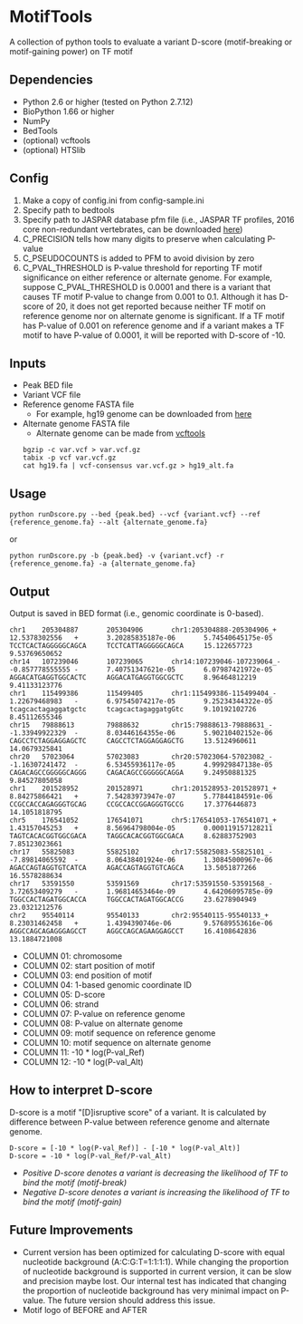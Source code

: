 # MotifTools
A collection of python tools to evaluate a variant D-score (motif-breaking or motif-gaining power) on TF motif

## Dependencies

* Python 2.6 or higher (tested on Python 2.7.12)
* BioPython 1.66 or higher
* NumPy
* BedTools
* (optional) vcftools
* (optional) HTSlib

## Config

1. Make a copy of config.ini from config-sample.ini
2. Specify path to bedtools
3. Specify path to JASPAR database pfm file (i.e., JASPAR TF profiles, 2016 core non-redundant vertebrates, can be downloaded [here](http://jaspar.genereg.net/html/DOWNLOAD/JASPAR_CORE/pfm/nonredundant/pfm_vertebrates.txt))
4. C_PRECISION tells how many digits to preserve when calculating P-value
5. C_PSEUDOCOUNTS is added to PFM to avoid division by zero
6. C_PVAL_THRESHOLD is P-value threshold for reporting TF motif significance on either reference or alternate genome. For example, suppose C_PVAL_THRESHOLD is 0.0001 and there is a variant that causes TF motif P-value to change from 0.001 to 0.1. Although it has D-score of 20, it does not get reported because neither TF motif on reference genome nor on alternate genome is significant. If a TF motif has P-value of 0.001 on reference genome and if a variant makes a TF motif to have P-value of 0.0001, it will be reported with D-score of -10.

## Inputs

* Peak BED file
* Variant VCF file
* Reference genome FASTA file
  * For example, hg19 genome can be downloaded from [here](http://hgdownload.cse.ucsc.edu/goldenPath/hg19/bigZips/)
* Alternate genome FASTA file
  * Alternate genome can be made from [vcftools](https://vcftools.github.io/index.html)
  ```shell
  bgzip -c var.vcf > var.vcf.gz
  tabix -p vcf var.vcf.gz
  cat hg19.fa | vcf-consensus var.vcf.gz > hg19_alt.fa
  ```
  

## Usage

```shell
python runDscore.py --bed {peak.bed} --vcf {variant.vcf} --ref {reference_genome.fa} --alt {alternate_genome.fa}
```

or

```shell
python runDscore.py -b {peak.bed} -v {variant.vcf} -r {reference_genome.fa} -a {alternate_genome.fa}
```

## Output

Output is saved in BED format (i.e., genomic coordinate is 0-based).

```
chr1    205304887       205304906       chr1:205304888-205304906_+      12.5378302556   +       3.20285835187e-06       5.74540645175e-05       TCCTCACTAGGGGGCAGCA     TCCTCATTAGGGGGCAGCA     15.122657723    9.53769650652
chr14   107239046       107239065       chr14:107239046-107239064_-     -0.857778555555 -       7.40751347621e-05       6.07987421972e-05       AGGACATGAGGTGGCACTC     AGGACATGAGGTGGCGCTC     8.96464812219   9.41133123776
chr1    115499386       115499405       chr1:115499386-115499404_-      1.22679468983   -       6.97545074217e-05       9.25234344322e-05       tcagcactagaggatgctc     tcagcactagaggatgGtc     9.10192102726   8.45112655346
chr15   79888613        79888632        chr15:79888613-79888631_-       -1.33949922329  -       8.03446164355e-06       5.90210402152e-06       CAGCCTCTAGGAGGAGCTC     CAGCCTCTAGGAGGAGCTG     13.5124960611   14.0679325841
chr20   57023064        57023083        chr20:57023064-57023082_-       -1.16307241472  -       6.53455936117e-05       4.99929847138e-05       CAGACAGCCGGGGGCAGGG     CAGACAGCCGGGGGCAGGA     9.24950881325   9.84527805058
chr1    201528952       201528971       chr1:201528953-201528971_+      8.84275866421   +       7.54283973947e-07       5.77844184591e-06       CCGCCACCAGAGGGTGCAG     CCGCCACCGGAGGGTGCCG     17.3776446873   14.1051818795
chr5    176541052       176541071       chr5:176541053-176541071_+      1.43157045253   +       8.56964798004e-05       0.000119157128211       TAGTCACACGGTGGCGACA     TAGGCACACGGTGGCGACA     8.62883752903   7.85123023661
chr17   55825083        55825102        chr17:55825083-55825101_-       -7.89814065592  -       8.06438401924e-06       1.30845000967e-06       AGACCAGTAGGTGTCATCA     AGACCAGTAGGTGTCAGCA     13.5051877266   16.5578288634
chr17   53591550        53591569        chr17:53591550-53591568_-       3.72653409279   -       1.96814653464e-09       4.64206095785e-09       TGGCCACTAGATGGCACCA     TGGCCACTAGATGGCACCG     23.6278904949   23.0321212576
chr2    95540114        95540133        chr2:95540115-95540133_+        8.23031462458   +       1.4394390746e-06        9.57689553616e-06       AGGCCAGCAGAGGGAGCCT     AGGCCAGCAGAAGGAGCCT     16.4108642836   13.1884721008
```

* COLUMN 01: chromosome
* COLUMN 02: start position of motif
* COLUMN 03: end position of motif
* COLUMN 04: 1-based genomic coordinate ID
* COLUMN 05: D-score
* COLUMN 06: strand
* COLUMN 07: P-value on reference genome
* COLUMN 08: P-value on alternate genome
* COLUMN 09: motif sequence on reference genome
* COLUMN 10: motif sequence on alternate genome
* COLUMN 11: -10 * log(P-val_Ref)
* COLUMN 12: -10 * log(P-val_Alt)

## How to interpret D-score

D-score is a motif "[D]isruptive score" of a variant. It is calculated by difference between P-value between reference genome and alternate genome.

```
D-score = [-10 * log(P-val_Ref)] - [-10 * log(P-val_Alt)]
D-score = -10 * log(P-val_Ref/P-val_Alt)
```

* *Positive D-score denotes a variant is decreasing the likelihood of TF to bind the motif (motif-break)*
* *Negative D-score denotes a variant is increasing the likelihood of TF to bind the motif (motif-gain)*


## Future Improvements

* Current version has been optimized for calculating D-score with equal nucleotide background (A:C:G:T=1:1:1:1). While changing the proportion of nucleotide background is supported in current version, it can be slow and precision maybe lost. Our internal test has indicated that changing the proportion of nucleotide background has very minimal impact on P-value. The future version should address this issue.
* Motif logo of BEFORE and AFTER
